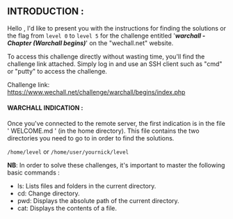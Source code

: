 ## INTRODUCTION :

  Hello , I'd like to present you with the instructions for finding the solutions or the flag from ``level 0`` to ``level 5`` for the challenge entitled    '***warchall - Chapter (Warchall
begins)***' on the "wechall.net" website.

 To access this challenge directly without wasting time, you'll find the challenge link attached. Simply log in and use an SSH client such as "cmd" or "putty" to access the challenge.

 Challenge link: https://www.wechall.net/challenge/warchall/begins/index.php

#### WARCHALL INDICATION :

Once you've connected to the remote server, the first indication is in the file ' WELCOME.md ' (in the home directory). This file contains the two directories you need to go to in order to find the solutions.

`/home/level`
or
`/home/user/yournick/level`

**NB**: In order to solve these challenges, it's important to master the following basic commands :

  - ls: Lists files and folders in the current directory.
  - cd: Change directory.
  - pwd: Displays the absolute path of the current directory.
  - cat: Displays the contents of a file.



